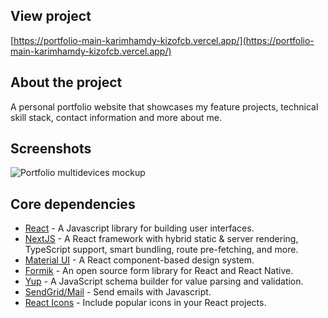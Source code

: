 ## View project

[https://portfolio-main-karimhamdy-kizofcb.vercel.app/](https://portfolio-main-karimhamdy-kizofcb.vercel.app/)

## About the project

A personal portfolio website that showcases my feature projects, technical skill stack, contact information and more about me.

## Screenshots

![Portfolio multidevices mockup](https://user-images.githubusercontent.com/4708484/135478774-68358e78-a50c-4cc4-8e84-29874ed549ac.png)

## Core dependencies

- [React](https://reactjs.org/) - A Javascript library for building user interfaces.
- [NextJS](https://nextjs.org/) - A React framework with hybrid static & server rendering, TypeScript support, smart bundling, route pre-fetching, and more.
- [Material UI](https://material-ui.com/) - A React component-based design system.
- [Formik](https://www.npmjs.com/package/formik) - An open source form library for React and React Native.
- [Yup](https://www.npmjs.com/package/yup) - A JavaScript schema builder for value parsing and validation.
- [SendGrid/Mail](https://www.npmjs.com/package/@sendgrid/mail) - Send emails with Javascript.
- [React Icons](https://www.npmjs.com/package/react-icons) - Include popular icons in your React projects.
